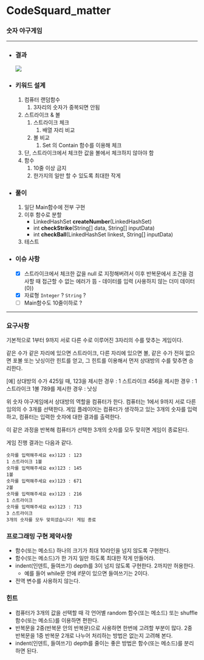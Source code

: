 # CodeSquard_matter

### 숫자 야구게임

---

- ### 결과

  ![](https://i.imgur.com/9XJcdLe.gif)

- ### 키워드 설계

  1. 컴퓨터 랜덤함수
     1. 3자리의 숫자가 중복되면 안됨
  2. 스트라이크 & 볼
     1. 스트라이크 체크
        1. 배열 자리 비교
     2. 볼 비교
        1. Set 의 Contain 함수를 이용해 체크
  3. 단, 스트라이크에서 체크한 값을 볼에서 체크하지 않아야 함
  4. 함수
     1. 10줄 이상 금지
     2. 한가지의 일만 할 수 있도록 최대한 작게

- ### 풀이

  1. 일단 Main함수에 전부 구현
  2. 이후 함수로 분할
     - LinkedHashSet<String> **createNumber**(LinkedHashSet<String>)
     - int **checkStrike**(String[] data, String[] inputData)
     - int **checkBall**(LinkedHashSet<String> linkest, String[] inputData)
  3. 테스트

- ### 이슈 사항

  - [x] 스트라이크에서 체크한 값을 null 로 지정해버려서 이후 반복문에서 조건을 검사할 때 접근할 수 없는 에러가 뜸
        - 데이터를 입력 (사용하지 않는 더미 데이터 (0))
  - [x] 자료형 `Integer` ? `String` ?
  - [ ] Main함수도 10줄이하로 ?

---

### 요구사항

기본적으로 1부터 9까지 서로 다른 수로 이루어진 3자리의 수를 맞추는 게임이다.

같은 수가 같은 자리에 있으면 스트라이크, 다른 자리에 있으면 볼, 같은 수가 전혀 없으면 포볼 또는 낫싱이란 힌트를 얻고, 그 힌트를 이용해서 먼저 상대방의 수를 맞추면 승리한다.

[예] 상대방의 수가 425일 때, 123을 제시한 경우 : 1 스트라이크 456을 제시한 경우 : 1 스트라이크 1볼 789를 제시한 경우 : 낫싱

위 숫자 야구게임에서 상대방의 역할을 컴퓨터가 한다. 컴퓨터는 1에서 9까지 서로 다른 임의의 수 3개를 선택한다. 게임 플레이어는 컴퓨터가 생각하고 있는 3개의 숫자를 입력하고, 컴퓨터는 입력한 숫자에 대한 결과를 출력한다.

이 같은 과정을 반복해 컴퓨터가 선택한 3개의 숫자를 모두 맞히면 게임이 종료된다.

게임 진행 결과는 다음과 같다.

```
숫자를 입력해주세요 ex)123 : 123
1 스트라이크 1볼 
숫자를 입력해주세요 ex)123 : 145
1볼 
숫자를 입력해주세요 ex)123 : 671
2볼 
숫자를 입력해주세요 ex)123 : 216
1 스트라이크 
숫자를 입력해주세요 ex)123 : 713
3 스트라이크 
3개의 숫자를 모두 맞히셨습니다! 게임 종료

```

### 프로그래밍 구현 제약사항

- 함수(또는 메소드) 하나의 크기가 최대 10라인을 넘지 않도록 구현한다.
- 함수(또는 메소드)가 한 가지 일만 하도록 최대한 작게 만들어라.
- indent(인덴트, 들여쓰기) depth를 3이 넘지 않도록 구현한다. 2까지만 허용한다.
  - 예를 들어 while문 안에 if문이 있으면 들여쓰기는 2이다.
- 전역 변수를 사용하지 않는다.

### 힌트

- 컴퓨터가 3개의 값을 선택할 때 각 언어별 random 함수(또는 메소드) 또는 shuffle 함수(또는 메소드)를 이용하면 편한다.
- 반복문을 2중(반복문 안의 반복문)으로 사용하면 한번에 고려할 부분이 많다. 2중 반복문을 1중 반복문 2개로 나누어 처리하는 방법은 없는지 고려해 본다.
- indent(인덴트, 들여쓰기) depth를 줄이는 좋은 방법은 함수(또는 메소드)를 분리하면 된다.